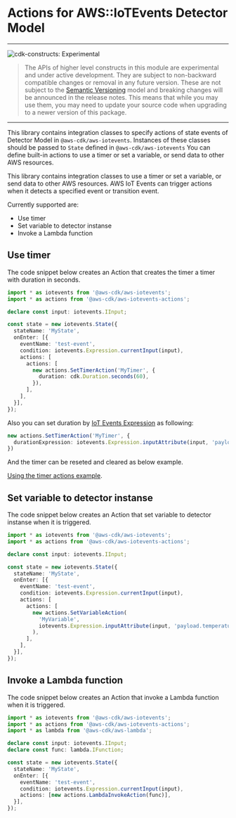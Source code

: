 # Actions for AWS::IoTEvents Detector Model
<!--BEGIN STABILITY BANNER-->

---

![cdk-constructs: Experimental](https://img.shields.io/badge/cdk--constructs-experimental-important.svg?style=for-the-badge)

> The APIs of higher level constructs in this module are experimental and under active development.
> They are subject to non-backward compatible changes or removal in any future version. These are
> not subject to the [Semantic Versioning](https://semver.org/) model and breaking changes will be
> announced in the release notes. This means that while you may use them, you may need to update
> your source code when upgrading to a newer version of this package.

---

<!--END STABILITY BANNER-->

This library contains integration classes to specify actions of state events of Detector Model in `@aws-cdk/aws-iotevents`.
Instances of these classes should be passed to `State` defined in `@aws-cdk/aws-iotevents`
You can define built-in actions to use a timer or set a variable, or send data to other AWS resources.

This library contains integration classes to use a timer or set a variable, or send data to other AWS resources.
AWS IoT Events can trigger actions when it detects a specified event or transition event.

Currently supported are:

- Use timer
- Set variable to detector instanse
- Invoke a Lambda function

## Use timer

The code snippet below creates an Action that creates the timer a timer with duration in seconds.

```ts
import * as iotevents from '@aws-cdk/aws-iotevents';
import * as actions from '@aws-cdk/aws-iotevents-actions';

declare const input: iotevents.IInput;

const state = new iotevents.State({
  stateName: 'MyState',
  onEnter: [{
    eventName: 'test-event',
    condition: iotevents.Expression.currentInput(input),
    actions: [
      actions: [
        new actions.SetTimerAction('MyTimer', {
          duration: cdk.Duration.seconds(60),
        }),
      ],
    ],
  }],
});
```

Also you can set duration by [IoT Events Expression](https://docs.aws.amazon.com/iotevents/latest/developerguide/iotevents-expressions.html) as following:

```ts
new actions.SetTimerAction('MyTimer', {
  durationExpression: iotevents.Expression.inputAttribute(input, 'payload.durationSeconds'),
})
```

And the timer can be reseted and cleared as below example.

[Using the timer actions example](test/iot/integ.timer-actions.ts).

## Set variable to detector instanse

The code snippet below creates an Action that set variable to detector instanse
when it is triggered.

```ts
import * as iotevents from '@aws-cdk/aws-iotevents';
import * as actions from '@aws-cdk/aws-iotevents-actions';

declare const input: iotevents.IInput;

const state = new iotevents.State({
  stateName: 'MyState',
  onEnter: [{
    eventName: 'test-event',
    condition: iotevents.Expression.currentInput(input),
    actions: [
      actions: [
        new actions.SetVariableAction(
          'MyVariable',
          iotevents.Expression.inputAttribute(input, 'payload.temperature'),
        ),
      ],
    ],
  }],
});
```

## Invoke a Lambda function

The code snippet below creates an Action that invoke a Lambda function
when it is triggered.

```ts
import * as iotevents from '@aws-cdk/aws-iotevents';
import * as actions from '@aws-cdk/aws-iotevents-actions';
import * as lambda from '@aws-cdk/aws-lambda';

declare const input: iotevents.IInput;
declare const func: lambda.IFunction;

const state = new iotevents.State({
  stateName: 'MyState',
  onEnter: [{
    eventName: 'test-event',
    condition: iotevents.Expression.currentInput(input),
    actions: [new actions.LambdaInvokeAction(func)],
  }],
});
```
